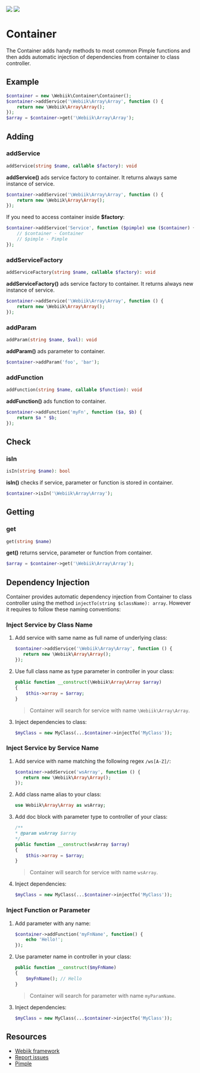 <p align="left">
<img src="https://img.shields.io/packagist/l/webiik/webiik.svg"/>
<img src="https://img.shields.io/badge/dependencies-1-brightgreen.svg"/>
</p>

Container
=========
The Container adds handy methods to most common Pimple functions and then adds automatic injection of dependencies from container to class controller.

Example
-------
```php
$container = new \Webiik\Container\Container();
$container->addService('\Webiik\Array\Array', function () {
    return new \Webiik\Array\Array();
});
$array = $container->get('\Webiik\Array\Array');
```

Adding
------
### addService
```php
addService(string $name, callable $factory): void
```
**addService()** ads service factory to container. It returns always same instance of service. 
```php
$container->addService('\Webiik\Array\Array', function () {
    return new \Webiik\Array\Array();
});
```
If you need to access container inside **$factory**:
```php
$container->addService('Service', function ($pimple) use ($container) {
    // $container - Container
    // $pimple - Pimple    
});
```

### addServiceFactory
```php
addServiceFactory(string $name, callable $factory): void
```
**addServiceFactory()** ads service factory to container. It returns always new instance of service.
```php
$container->addService('\Webiik\Array\Array', function () {
    return new \Webiik\Array\Array();
});
```

### addParam
```php
addParam(string $name, $val): void
```
**addParam()** ads parameter to container.
```php
$container->addParam('foo', 'bar');
```

### addFunction
```php
addFunction(string $name, callable $function): void
```
**addFunction()** ads function to container.
```php
$container->addFunction('myFn', function ($a, $b) {
    return $a * $b;
});
```

Check
-----
### isIn 
```php
isIn(string $name): bool
```
**isIn()** checks if service, parameter or function is stored in container.
```php
$container->isIn('\Webiik\Array\Array');
```

Getting
-------
### get
```php
get(string $name)
```
**get()** returns service, parameter or function from container.
```php
$array = $container->get('\Webiik\Array\Array');
```

Dependency Injection
--------------------
Container provides automatic dependency injection from Container to class controller using the method `injectTo(string $className): array`. However it requires to follow these naming conventions:
 
### Inject Service by Class Name
1. Add service with same name as full name of underlying class:
   ```php
   $container->addService('\Webiik\Array\Array', function () {
      return new \Webiik\Array\Array();   
   });
   ```
2. Use full class name as type parameter in controller in your class:
   ```php   
   public function __construct(\Webiik\Array\Array $array)
   {
       $this->array = $array;
   }
   ```
   > Container will search for service with name `\Webiik\Array\Array`. 
3. Inject dependencies to class:
   ```php
   $myClass = new MyClass(...$container->injectTo('MyClass'));
   ```

### Inject Service by Service Name
1. Add service with name matching the following regex `/ws[A-Z]/`:
   ```php
   $container->addService('wsArray', function () {
      return new \Webiik\Array\Array();   
   });
   ```
2. Add class name alias to your class:
   ```php
   use Webiik\Array\Array as wsArray;
   ```
3. Add doc block with parameter type to controller of your class:   
   ```php
   /**
   * @param wsArray $array
   */   
   public function __construct(wsArray $array)
   {
       $this->array = $array;
   }
   ```
   > Container will search for service with name `wsArray`. 
4. Inject dependencies:
   ```php
   $myClass = new MyClass(...$container->injectTo('MyClass'));

### Inject Function or Parameter
1. Add parameter with any name:
   ```php
   $container->addFunction('myFnName', function() {
       echo 'Hello!';
   });
   ```
2. Use parameter name in controller in your class:
   ```php   
   public function __construct($myFnName)
   {
       $myFnName(); // Hello
   }
   ```
   > Container will search for parameter with name `myParamName`. 
3. Inject dependencies:
   ```php
   $myClass = new MyClass(...$container->injectTo('MyClass'));
   ```  

Resources
---------
* [Webiik framework][1]
* [Report issues][2]
* [Pimple][3]

[1]: https://github.com/webiik/webiik
[2]: https://github.com/webiik/webiik-components/issues
[3]: https://github.com/silexphp/Pimple  